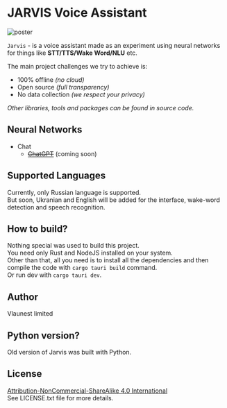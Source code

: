 # JARVIS Voice Assistant

![poster](https://github.com/Vlaunest777/J.A.R.V.I.S.-by-Vlaunest/assets/143882217/ce2d21f0-7a03-4596-86c5-b4426c0b84f8)


`Jarvis` - is a voice assistant made as an experiment using neural networks for things like **STT/TTS/Wake Word/NLU** etc.

The main project challenges we try to achieve is:
 - 100% offline *(no cloud)*
 - Open source *(full transparency)*
 - No data collection *(we respect your privacy)*


*Other libraries, tools and packages can be found in source code.*

## Neural Networks

- Chat
	- [~~ChatGPT~~](https://chat.openai.com/) (coming soon)

## Supported Languages

Currently, only Russian language is supported.<br>
But soon, Ukranian and English will be added for the interface, wake-word detection and speech recognition.

## How to build?

Nothing special was used to build this project.<br>
You need only Rust and NodeJS installed on your system.<br>
Other than that, all you need is to install all the dependencies and then compile the code with `cargo tauri build` command.<br>
Or run dev with `cargo tauri dev`.

## Author

Vlaunest limited

## Python version?
Old version of Jarvis was built with Python.

## License

[Attribution-NonCommercial-ShareAlike 4.0 International](https://creativecommons.org/licenses/by-nc-sa/4.0/)<br>
See LICENSE.txt file for more details.
